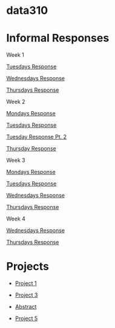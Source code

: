 # data310

# Informal Responses
Week 1

[Tuesdays Response](01tuesdayresponse.md)

[Wednesdays Response](wednesday07response.md)

[Thursdays Response](writeup01.md)
  
Week 2

[Mondays Response](Monday12Response.md)

[Tuesdays Response](13TuesdayResponse.md)

[Tuesday Response Pt. 2](14WednesdayResponse.md)

[Thursday Response](https://eanelson01.github.io/DATA310/mod2/thursday2.html)

Week 3

[Mondays Response](19MondayResponse.md)

[Tuesdays Response](20TuesdayResponse.md)

[Wednesdays Response](https://huatao-wm.github.io/data310/week3/wed3.html)

[Thursdays Response](22ThursdayResponse.md)

Week 4

[Wednesdays Response](28WednesdayResponse.md)

[Thursdays Response](29ThursdayResponse.md)

# Projects

-  [Project 1](project1.md)

- [Project 3](project3.md)

- [Abstract](abstract.md)

- [Project 5](https://drive.google.com/file/d/10QO60-t-KQ10cHin2Jr9STJbtdnAcvJv/view?usp=sharing)

